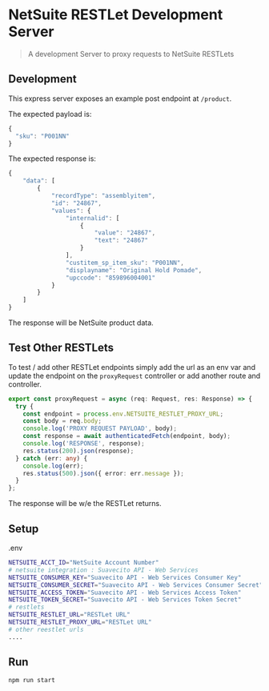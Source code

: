 # NetSuite RESTLet Development Server

> A development Server to proxy requests to NetSuite RESTLets

## Development

This express server exposes an example post endpoint at `/product`.

The expected payload is:

```javascript
{
  "sku": "P001NN"
}
```

The expected response is:

```javascript
{
    "data": [
        {
            "recordType": "assemblyitem",
            "id": "24867",
            "values": {
                "internalid": [
                    {
                        "value": "24867",
                        "text": "24867"
                    }
                ],
                "custitem_sp_item_sku": "P001NN",
                "displayname": "Original Hold Pomade",
                "upccode": "859896004001"
            }
        }
    ]
}
```

The response will be NetSuite product data.

## Test Other RESTLets

To test / add other RESTLet endpoints simply add the url as an env var and update the endpoint on the `proxyRequest` controller or add another route and controller.

```typescript
export const proxyRequest = async (req: Request, res: Response) => {
  try {
    const endpoint = process.env.NETSUITE_RESTLET_PROXY_URL;
    const body = req.body;
    console.log('PROXY REQUEST PAYLOAD', body);
    const response = await authenticatedFetch(endpoint, body);
    console.log('RESPONSE', response);
    res.status(200).json(response);
  } catch (err: any) {
    console.log(err);
    res.status(500).json({ error: err.message });
  }
};
```

The response will be w/e the RESTLet returns.

## Setup

.env

```bash
NETSUITE_ACCT_ID="NetSuite Account Number"
# netsuite integration : Suavecito API - Web Services
NETSUITE_CONSUMER_KEY="Suavecito API - Web Services Consumer Key"
NETSUITE_CONSUMER_SECRET="Suavecito API - Web Services Consumer Secret"
NETSUITE_ACCESS_TOKEN="Suavecito API - Web Services Access Token"
NETSUITE_TOKEN_SECRET="Suavecito API - Web Services Token Secret"
# restlets
NETSUITE_RESTLET_URL="RESTLet URL"
NETSUITE_RESTLET_PROXY_URL="RESTLet URL"
# other reestlet urls
....

```

## Run

```bash
npm run start
```
